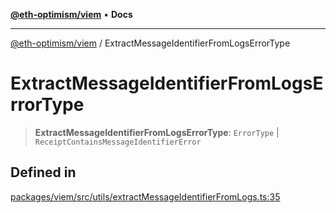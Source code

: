 [**@eth-optimism/viem**](../README.md) • **Docs**

***

[@eth-optimism/viem](../README.md) / ExtractMessageIdentifierFromLogsErrorType

# ExtractMessageIdentifierFromLogsErrorType

> **ExtractMessageIdentifierFromLogsErrorType**: `ErrorType` \| `ReceiptContainsMessageIdentifierError`

## Defined in

[packages/viem/src/utils/extractMessageIdentifierFromLogs.ts:35](https://github.com/ethereum-optimism/ecosystem/blob/9f1518a8b470f51e691a3ccf35afc0dba397076b/packages/viem/src/utils/extractMessageIdentifierFromLogs.ts#L35)
